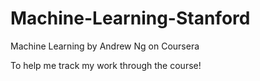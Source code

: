 # Machine-Learning-Stanford
Machine Learning by Andrew Ng on Coursera

To help me track my work through the course!

